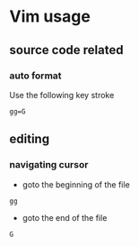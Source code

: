 # Vim usage

## source code related

### auto format
Use the following key stroke
```
gg=G
```

## editing

### navigating cursor

- goto the beginning of the file

```
gg
```
- goto the end of the file
```
G
```
